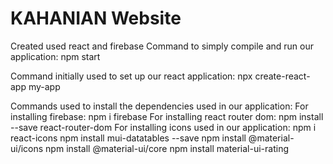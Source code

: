 # KAHANIAN Website

Created used react and firebase
Command to simply compile and run our application:
npm start

Command initially used to set up our react application:
npx create-react-app my-app

Commands used to install the dependencies used in our application:
For installing firebase:
npm i firebase 
For installing react router dom:
npm install --save react-router-dom
For installing icons used in our application:
npm i react-icons
npm install mui-datatables --save
npm install @material-ui/icons
npm install @material-ui/core
npm install material-ui-rating 

